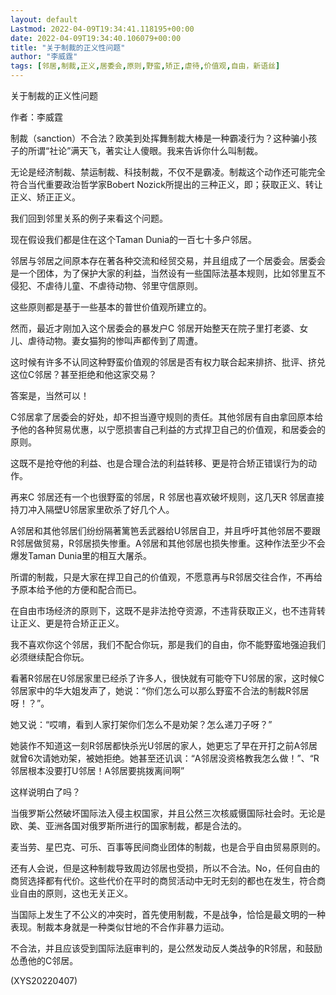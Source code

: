 ```yaml
---
layout: default
Lastmod: 2022-04-09T19:34:41.118195+00:00
date: 2022-04-09T19:34:40.106079+00:00
title: "关于制裁的正义性问题"
author: "李威霆"
tags: [邻居,制裁,正义,居委会,原则,野蛮,矫正,虐待,价值观,自由，新语丝]
---
```


关于制裁的正义性问题

作者：李威霆

制裁（sanction）不合法？欧美到处挥舞制裁大棒是一种霸凌行为？这种骗小孩子的所谓“社论”满天飞，著实让人傻眼。我来告诉你什么叫制裁。

无论是经济制裁、禁运制裁、科技制裁，不仅不是霸凌。制裁这个动作还可能完全符合当代重要政治哲学家Bobert Nozick所提出的三种正义，即；获取正义、转让正义、矫正正义。

我们回到邻里关系的例子来看这个问题。

现在假设我们都是住在这个Taman Dunia的一百七十多户邻居。

邻居与邻居之间原本存在著各种交流和经贸交易，并且组成了一个居委会。居委会是一个团体，为了保护大家的利益，当然设有一些国际法基本规则，比如邻里互不侵犯、不虐待儿童、不虐待动物、邻里守信原则。

这些原则都是基于一些基本的普世价值观所建立的。

然而，最近才刚加入这个居委会的暴发户C 邻居开始整天在院子里打老婆、女儿、虐待动物。妻女猫狗的惨叫声都传到了周遭。

这时候有许多不认同这种野蛮价值观的邻居是否有权力联合起来排挤、批评、挤兑这位C邻居？甚至拒绝和他这家交易？

答案是，当然可以！

C邻居拿了居委会的好处，却不担当遵守规则的责任。其他邻居有自由拿回原本给予他的各种贸易优惠，以宁愿损害自己利益的方式捍卫自己的价值观，和居委会的原则。

这既不是抢夺他的利益、也是合理合法的利益转移、更是符合矫正错误行为的动作。

再来C 邻居还有一个也很野蛮的邻居，R 邻居也喜欢破坏规则，这几天R 邻居直接持刀冲入隔壁U邻居家里砍杀了好几个人。

A邻居和其他邻居们纷纷隔著篱笆丢武器给U邻居自卫，并且呼吁其他邻居不要跟R邻居做贸易，R邻居损失惨重。A邻居和其他邻居也损失惨重。这种作法至少不会爆发Taman Dunia里的相互大屠杀。

所谓的制裁，只是大家在捍卫自己的价值观，不愿意再与R邻居交往合作，不再给予原本给予他的方便和配合而已。

在自由市场经济的原则下，这既不是非法抢夺资源，不违背获取正义，也不违背转让正义、更是符合矫正正义。

我不喜欢你这个邻居，我们不配合你玩，那是我们的自由，你不能野蛮地强迫我们必须继续配合你玩。

看著R邻居在U邻居家里已经杀了许多人，很快就有可能夺下U邻居的家，这时候C邻居家中的华大姐发声了，她说：“你们怎么可以那么野蛮不合法的制裁R邻居呀！？”。

她又说：“哎唷，看到人家打架你们怎么不是劝架？怎么递刀子呀？”

她装作不知道这一刻R邻居都快杀光U邻居的家人，她更忘了早在开打之前A邻居就曾6次请她劝架，被她拒绝。她甚至还讥讽：“A邻居没资格教我怎么做！”、“R邻居根本没要打U邻居！A邻居要挑拨离间啊”

这样说明白了吗？

当俄罗斯公然破坏国际法入侵主权国家，并且公然三次核威慑国际社会时。无论是欧、美、亚洲各国对俄罗斯所进行的国家制裁，都是合法的。

麦当劳、星巴克、可乐、百事等民间商业团体的制裁，也是合乎自由贸易原则的。

还有人会说，但是这种制裁导致周边邻居也受损，所以不合法。No，任何自由的商贸选择都有代价。这些代价在平时的商贸活动中无时无刻的都也在发生，符合商业自由的原则，这也无关正义。

当国际上发生了不公义的冲突时，首先使用制裁，不是战争，恰恰是最文明的一种表现。制裁本身就是一种类似甘地的不合作非暴力运动。

不合法，并且应该受到国际法庭审判的，是公然发动反人类战争的R邻居，和鼓励怂恿他的C邻居。

(XYS20220407)

